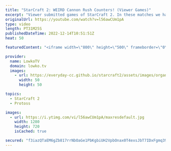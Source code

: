 ```yaml
---
title: "StarCraft 2: WEIRD Cannon Rush Counters! (Viewer Games)"
excerpt: "Viewer submitted games of StarCraft 2. In these matches we have a look at some questionable Cannon Rushes, with even more questionable responses.  If you want me to cast your StarCraft 2 match next, you can submit your best game to replays@lowko.tv.   Support my work on Patreon: https://www.patreon.com/lowkotv"
originalUrl: https://youtube.com/watch?v=l56awCUm1pA
type: video
length: PT31M25S
publishedDateTime: 2022-12-14T10:51:51Z
heat: 50

featuredContent: "<iframe width=\"800\" height=\"500\" frameborder=\"0\" src=\"https://www.youtube.com/embed/l56awCUm1pA\" allow=\"accelerometer; autoplay; encrypted-media; gyroscope; picture-in-picture\" allowfullscreen></iframe>"

provider:
  name: LowkoTV
  domain: lowko.tv
  images:
    - url: https://everyday-cc.github.io/starcraft2/assets/images/organizations/lowko.tv-50x50.jpg
      width: 50
      height: 50

topics:
  - StarCraft 2
  - Protoss

images:
  - url: https://i.ytimg.com/vi/l56awCUm1pA/maxresdefault.jpg
    width: 1280
    height: 720
    isCached: true

secured: "f3iazQTaEM6gZb817rrNbOaGe1PbKgbiUH2VpbOnax0T4exsJbT7IDxFgmq399yl49ZCW4mptwEhYTL09LZwW5ge7UkqZfL1NapM5MJwNuR2jpJjMJsH0zU7gOh2fczUduHcEHBThFuYzYlgjSW9mgh4RNtWhNFDbe9KTGCPKmDfoiNX9DZSVMJ6MzcWzOvSvHTCen3g6NfnKrqBNAnvKpm9seDR1wot6Rjs65yXuilBybu5WUnqPxkgzhZhyFKFVhfn6O35zxaztDiKM2CgdfDIQaWtsCXHWFA5wuwUODUGqrurgQpCgId5EkricaBMZFNkXIFM7NjUMsfTmd9ReX+x63i/vp7hcJ7cEePpJ1WtIgtXqhj0PdEhhm2Bdlx5UU7/5QaHwy/MWn6Wrvcu0UzsXXYdFVcAvDuG4N3ZFYk=;0P6d9Oka7vkkVdiCCuo8pg=="
---
```


